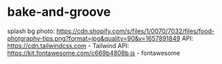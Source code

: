 # bake-and-groove

splash bg photo: https://cdn.shopify.com/s/files/1/0070/7032/files/food-photgraphy-tips.png?format=jpg&quality=90&v=1657891849
API: https://cdn.tailwindcss.com - Tailwind
API: https://kit.fontawesome.com/c669b4808b.js - fontawesome